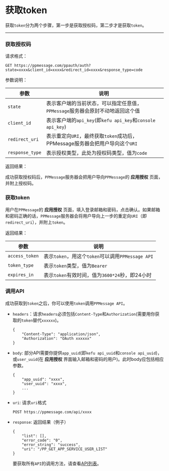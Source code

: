 # 获取token

获取`token`分为两个步骤，第一步是获取授权码，第二步才是获取`token`。

---

### 获取授权码 

请求格式：

```
GET https://ppmessage.com/ppauth/auth?state=xxxx&client_id=xxxx&redirect_id=xxxx&response_type=code
```

参数说明：

参数              | 说明
-----------------|-----------
`state`          | 表示客户端的当前状态，可以指定任意值，`PPMessage`服务器会原封不动地返回这个值
`client_id`      | 表示客户端的`api_key`(即`kefu api_key`和`console api_key`)
`redirect_uri`   | 表示重定向`URI`，最终获取`token`成功后，PPMessage服务器会把用户导向这个`URI`
`response_type`  | 表示授权类型，此处为授权码类型，值为`code`

返回结果：

成功获取授权码后，`PPMessage`服务器会把用户导向`PPMessage`的 **应用授权** 页面，并附上授权码。


### 获取token

用户在`PPMessage`的 **应用授权** 页面，填入登录邮箱和密码，点击确认。如果邮箱和密码正确的话，`PPMessage`服务器会将用户导向上一步的重定向`URI`（即`redirect_uri`），并附上`token`。

返回结果：

参数              | 说明
-----------------|-------------
`access_token`   | 表示`token`，用这个`token`可以调用`PPMessage API`
`token_type`     | 表示`token`类型，值为`Bearer`
`expires_in`     | 表示`token`有效时间，值为`3600*24`秒，即24小时

### 调用API

成功获取到`token`之后，你可以使用`token`调用`PPMessage API`。

* `headers`：请求`headers`必须包括`Content-Type`和`Authorization`(需要用你获取的`token`替代`xxxxxx`)。
  ```
  {
      "Content-Type": "application/json",
      "Authorization": "OAuth xxxxxx"
  }
  ```
  
* `body`: 部分API需要你提供`app_uuid`(即`kefu api_uuid`和`console api_uuid`)，或`user_uuid`(在 **应用授权** 界面输入邮箱和密码的用户)。此时body应包括相应参数。
  ```
  {
      "app_uuid": "xxxx",
      "user_uuid": "xxxx",
      ...
  }
  ```

* `uri`: 请求`uri`格式
  ```
  POST https://ppmessage.com/api/xxxx
  ```
 
* `response`: 返回结果（例子）
  ```
  {
      "list": [],
      "error_code": "0",
      "error_string": "success",
      "uri": "/PP_GET_APP_SERVICE_USER_LIST"
  }
  ```
  
  要获取所有`API`的调用方法，请查看[API列表]()。